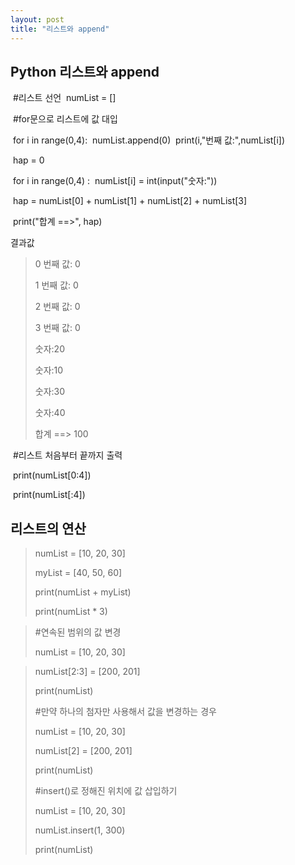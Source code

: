 ```yaml
---
layout: post
title: "리스트와 append"
---
```


## Python 리스트와 append

​    #리스트 선언
​        numList = []

​    #for문으로 리스트에 값 대입

​    for i in range(0,4):
​            numList.append(0)
​            print(i,"번째 값:",numList[i])

​    hap = 0

​    for i in range(0,4) :
​            numList[i] = int(input("숫자:"))

​    hap = numList[0] + numList[1] + numList[2] + numList[3]

​    print("합계 ==>", hap)

결과값

> 0 번째 값: 0
>
> 1 번째 값: 0
>
> 2 번째 값: 0
>
> 3 번째 값: 0
>
> 숫자:20
>
> 숫자:10
>
> 숫자:30
>
> 숫자:40
>
> 합계 ==> 100

​    #리스트 처음부터 끝까지 출력

​    print(numList[0:4])

​    print(numList[:4])



## 리스트의 연산

> numList = [10, 20, 30]
> 
> myList = [40, 50, 60]
> 
> print(numList + myList)
> 
> print(numList * 3)
> 

> #연속된 범위의 값 변경
> 
> numList = [10, 20, 30]
> 

> numList[2:3] = [200, 201]
>
> print(numList)
>
> #만약 하나의 첨자만 사용해서 값을 변경하는 경우
>
> numList = [10, 20, 30]
> 
> numList[2] = [200, 201]
>
> print(numList)
>
> #insert()로 정해진 위치에 값 삽입하기
>
> numList = [10, 20, 30]
> 
> numList.insert(1, 300)
> 
> print(numList)
>